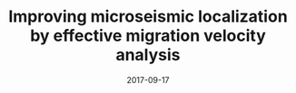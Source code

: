 ---
title: "Improving microseismic localization by effective migration velocity analysis"
collection: talks
type: "Conference"
venue: "SEG Annual Meeting 2019"
date: 2017-09-17
location: "San Antonio, Texas"
---